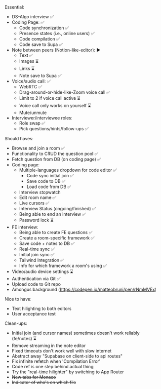 Essential:
- DS-Algo interview ✅
- Coding Page: ✅
    - Code synchronization ✅
    - Presence states (i.e., online users) ✅
    - Code compilation ✅
    - Code save to Supa ✅
- Note between peers (Notion-like-editor): ▶
    - Text ✅
    - Images ⌛
    - Links ⌛
    - Note save to Supa ✅
- Voice/audio call: ✅
    - WebRTC ✅
    - Drag-around-or-hide-like-Zoom voice call ✅
    - Limit to 2 if voice call active ⌛
    - Voice call only works on yourself ⌛
    - Mute/unmute
- Interviewer/interviewee roles:
    - Role swap ✅
    - Pick questions/hints/follow-ups ✅

Should haves:
- Browse and join a room ✅
- Functionality to CRUD the question pool ✅
- Fetch question from DB (on coding page) ✅
- Coding page:
    - Multiple-languages dropdown for code editor ✅
        - Code sync initial join ✅
        - Save code to DB ✅
        - Load code from DB ✅
    - Interview stopwatch
    - Edit room name ✅
    - Live cursors ✅
    - Interview Status (ongoing/finished) ✅
    - Being able to end an interview ✅
    - Password lock ⌛
- FE interview: 
    - Being able to create FE questions ✅
    - Create a room-specific framework ✅
    - Save code + notes to DB ✅
    - Real-time sync ✅
    - Initial join sync ✅
    - Tailwind Integration ✅
    - Info for which framework a room's using ✅
- Video/audio device settings ⌛
- Authentication via Git ✅
- Upload code to Git repo
- Amongus background (https://codepen.io/matteobruni/pen/rNmMVEx)

Nice to have:
- Text hilighting to both editors
- User acceptance test

Clean-ups:
- Initial join (and cursor names) sometimes doesn't work reliably (fe/notes) ⌛
- Remove streaming in the note editor
- Fixed timeouts don't work well with slow internet
- Abstract away "Supabase on client-side to api routes"
- Fix infinite refetch when 'Compilation Error'
- Code ref is one step behind actual thing
- Try the "real-time hilighter" by switching to App Router
- ~~New tabs for Monaco~~
- ~~Indicator of who's on which file~~